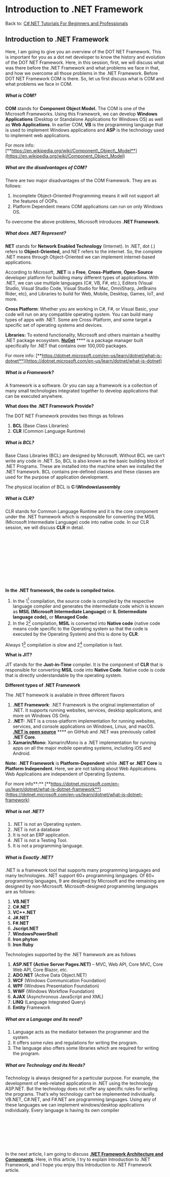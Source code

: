 # Introduction to .NET Framework

Back to: [C#.NET Tutorials For Beginners and Professionals](https://dotnettutorials.net/course/csharp-dot-net-tutorials/)

## **Introduction to .NET Framework**

Here, I am going to give you an overview of the DOT NET Framework. This is important for you as a dot net developer to know the history and evolution of the DOT NET Framework. Here, in this session, first, we will discuss what was there before the .NET Framework and what problems we face in that, and how we overcome all those problems in the .NET Framework. Before DOT NET Framework COM is there. So, let us first discuss what is COM and what problems we face in COM.

##### **What is COM?**

**COM** stands for **Component Object Model.** The COM is one of the Microsoft Frameworks. Using this Framework, we can develop **Windows Applications** (Desktop or Standalone Applications for Windows OS) as well as **Web Applications**. In earlier COM, **VB** is the programming language that is used to implement Windows applications and **ASP** is the technology used to implement web applications.

For more info: [**https://en.wikipedia.org/wiki/Component\_Object\_Model**](https://en.wikipedia.org/wiki/Component_Object_Model)

##### **What are the disadvantages of COM?**

There are two major disadvantages of the COM Framework. They are as follows:

1. Incomplete Object-Oriented Programming means it will not support all the features of OOPs.
2. Platform Dependent means COM applications can run on only Windows OS.

To overcome the above problems, Microsoft introduces **.NET Framework**.

##### **What does .NET Represent?**

**NET** stands for **Network Enabled Technology** (Internet). In .NET, dot (.) refers to **Object-Oriented,** and NET refers to the internet. So, the complete .NET means through Object-Oriented we can implement internet-based applications.

According to Microsoft, **.NET** is a **Free**, **Cross-Platform**, **Open-Source** developer platform for building many different types of applications. With .NET, we can use multiple languages (C#, VB, F#, etc.), Editors (Visual Studio, Visual Studio Code, Visual Studio for Mac, OmniSharp, JetBrains Rider, etc), and Libraries to build for Web, Mobile, Desktop, Games, IoT, and more.

**Cross Platform**: Whether you are working in C#, F#, or Visual Basic, your code will run on any compatible operating system. You can build many types of apps with .NET. Some are Cross-Platform, and some target a specific set of operating systems and devices.

**Libraries:** To extend functionality, Microsoft and others maintain a healthy .NET package ecosystem. [**NuGet**](https://nuget.org/) **** is a package manager built specifically for .NET that contains over 100,000 packages.

For more info: [**https://dotnet.microsoft.com/en-us/learn/dotnet/what-is-dotnet**](https://dotnet.microsoft.com/en-us/learn/dotnet/what-is-dotnet)

##### **What is a Framework?**

A framework is a software. Or you can say a framework is a collection of many small technologies integrated together to develop applications that can be executed anywhere.

**What does the .NET Framework Provide?**

The DOT NET Framework provides two things as follows

1. **BCL** (Base Class Libraries)
2. **CLR** (Common Language Runtime)

##### **What is BCL?**

Base Class Libraries (BCL) are designed by Microsoft. Without BCL we can’t write any code in .NET. So, BCL is also known as the basic building block of .NET Programs. These are installed into the machine when we installed the .NET framework. BCL contains pre-defined classes and these classes are used for the purpose of application development.

The physical location of BCL is **C:\Windows\assembly**

##### **What is CLR?**

CLR stands for Common Language Runtime and it is the core component under the .NET framework which is responsible for converting the MSIL (Microsoft Intermediate Language) code into native code. In our CLR session, we will discuss **CLR** in detail.

![Introduction to .NET Framework](data:image/svg+xml,%3Csvg%20xmlns=%22http://www.w3.org/2000/svg%22%20width=%22995%22%20height=%22302%22%3E%3C/svg%3E "Introduction to .NET Framework")

**In the .NET framework, the code is compiled twice.**

1. In the 1[^st] compilation, the source code is compiled by the respective language compiler and generates the intermediate code which is known as **MSIL (Microsoft Intermediate Language)** or **IL (Intermediate language code),** or **Managed Code**.
2. In the 2[^nd] compilation, **MSIL** is converted into **Native code** (native code means code specific to the Operating system so that the code is executed by the Operating System) and this is done by **CLR**.

Always 1[^st] compilation is slow and 2[^nd] compilation is fast.

**What is JIT?**

JIT stands for the **Just-in-Time** compiler. It is the component of **CLR** that is responsible for converting **MSIL** code into **Native Code**. Native code is code that is directly understandable by the operating system.

**Different types of .NET Framework**

The .NET framework is available in three different flavors

1. **.NET Framework**: .NET Framework is the original implementation of .NET. It supports running websites, services, desktop applications, and more on Windows OS Only.
2. **.NET:** .NET is a cross-platform implementation for running websites, services, and console applications on Windows, Linux, and macOS. [**.NET is open source**](https://dotnet.microsoft.com/en-us/platform/open-source) **** on GitHub and .NET was previously called **.NET Core**.
3. **Xamarin/Mono:** Xamarin/Mono is a .NET implementation for running apps on all the major mobile operating systems, including iOS and Android.

**Note:** **.NET Framework** is **Platform-Dependent** while **.NET or .NET Core** is **Platform Independent**. Here, we are not talking about Web Applications. Web Applications are independent of Operating Systems.

For more info**:** [**https://dotnet.microsoft.com/en-us/learn/dotnet/what-is-dotnet-framework**](https://dotnet.microsoft.com/en-us/learn/dotnet/what-is-dotnet-framework)

##### **What is not .NET?**

1. .NET is not an Operating system.
2. .NET is not a database
3. It is not an ERP application.
4. .NET is not a Testing Tool.
5. It is not a programming language.

##### **What is Exactly .NET?**

.NET is a framework tool that supports many programming languages and many technologies. .NET support 60+ programming languages. Of 60+ programming languages, 9 are designed by Microsoft and the remaining are designed by non-Microsoft. Microsoft-designed programming languages are as follows:

1. **VB.NET**
2. **C#.NET**
3. **VC++.NET**
4. **J#.NET**
5. **F#.NET**
6. **Jscript.NET**
7. **WindowsPowerShell**
8. **Iron phyton**
9. **Iron Ruby**

Technologies supported by the .NET framework are as follows

1. **ASP.NET (Active Server Pages.NET)** – MVC, Web API, Core MVC, Core Web API, Core Blazor, etc.
2. **ADO.NET** (Active Data Object.NET)
3. **WCF** (Windows Communication Foundation)
4. **WPF** (Windows Presentation Foundation)
5. **WWF** (Windows Workflow Foundation)
6. **AJAX** (Asynchronous JavaScript and XML)
7. **LINQ** (Language Integrated Query)
8. **Entity** Framework

##### **What are a Language and its need?**

1. Language acts as the mediator between the programmer and the system.
2. It offers some rules and regulations for writing the program.
3. The language also offers some libraries which are required for writing the program.

##### **What are Technology and its Needs?**

Technology is always designed for a particular purpose. For example, the development of web-related applications in .NET using the technology ASP.NET. But the technology does not offer any specific rules for writing the programs. That’s why technology can’t be implemented individually. VB.NET, C#.NET, and F#.NET are programming languages. Using any of these languages we can implement windows/desktop applications individually. Every language is having its own compiler

![Introduction to .NET Framework](data:image/svg+xml,%3Csvg%20xmlns=%22http://www.w3.org/2000/svg%22%20width=%22629%22%20height=%22116%22%3E%3C/svg%3E "Introduction to .NET Framework")

In the next article, I am going to discuss [**.NET Framework Architecture and Components**](https://dotnettutorials.net/lesson/net-framework-architecture-and-components/). Here, in this article, I try to explain Introduction to .NET Framework, and I hope you enjoy this Introduction to .NET Framework article.

[![dotnettutorials 1280x720](data:image/svg+xml,%3Csvg%20xmlns=%22http://www.w3.org/2000/svg%22%20width=%221280%22%20height=%22720%22%3E%3C/svg%3E)](https://dotnettutorials.net/pranaya-rout/)

[Dot Net Tutorials](https://dotnettutorials.net/pranaya-rout/)

**About the Author: Pranaya Rout**

Pranaya Rout has published more than 3,000 articles in his 11-year career. Pranaya Rout has very good experience with Microsoft Technologies, Including C#, VB, ASP.NET MVC, ASP.NET Web API, EF, EF Core, ADO.NET, LINQ, SQL Server, MYSQL, Oracle, ASP.NET Core, Cloud Computing, Microservices, Design Patterns and still learning new technologies.

https://www.facebook.com/tutorialsdotnet/http://www.linkedin.com/in/pranaya-routhttps://twitter.com/RoutPranayahttps://www.youtube.com/@DotNetTutorialshttps://wa.me/917021801173https://t.me/dotnettutorials

[Previous Lesson
Algorithm, Pseudocode, Programs, and Flowcharts
Lesson 6 within section Introduction & Environment Setup.](https://dotnettutorials.net/lesson/algorithm-pseudocode-programs-and-flowcharts/)

[Next Lesson
.NET Framework Architecture and Components
Lesson 8 within section Introduction & Environment Setup.](https://dotnettutorials.net/lesson/net-framework-architecture-and-components/)

### 1 thought on “Introduction to .NET Framework”

1. ![](data:image/svg+xml,%3Csvg%20xmlns=%22http://www.w3.org/2000/svg%22%20width=%2250%22%20height=%2250%22%3E%3C/svg%3E)

**Alexandre**

[January 9, 2025 at 5:17 pm](https://dotnettutorials.net/lesson/introduction-to-dot-net-framework/#comment-5971)

Hello!
Thank you very much for this tutorials!
Do you have a PDF version of the C# .net lessons?

From France with Love!

Alexandre

[Reply](https://dotnettutorials.net/lesson/introduction-to-dot-net-framework//#comment-5971)

### Leave a Reply [Cancel reply](/lesson/introduction-to-dot-net-framework/#respond)

Your email address will not be published. Required fields are marked \*

Comment \* 

Name\*

Email\*

Website

---

[^st]: st
[^nd]: nd